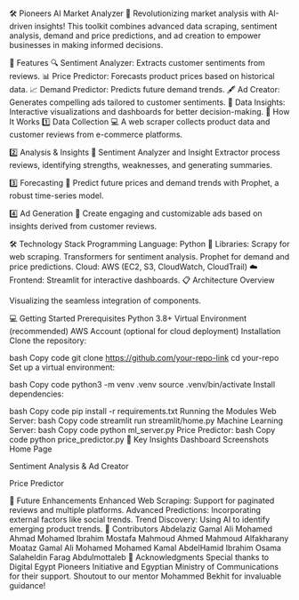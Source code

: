 🛠️ Pioneers AI Market Analyzer 🌟
Revolutionizing market analysis with AI-driven insights!
This toolkit combines advanced data scraping, sentiment analysis, demand and price predictions, and ad creation to empower businesses in making informed decisions.

🚀 Features
🔍 Sentiment Analyzer: Extracts customer sentiments from reviews.
📊 Price Predictor: Forecasts product prices based on historical data.
📈 Demand Predictor: Predicts future demand trends.
🖋️ Ad Creator: Generates compelling ads tailored to customer sentiments.
📂 Data Insights: Interactive visualizations and dashboards for better decision-making.
🧠 How It Works
1️⃣ Data Collection
💻 A web scraper collects product data and customer reviews from e-commerce platforms.

2️⃣ Analysis & Insights
🤖 Sentiment Analyzer and Insight Extractor process reviews, identifying strengths, weaknesses, and generating summaries.

3️⃣ Forecasting
📅 Predict future prices and demand trends with Prophet, a robust time-series model.

4️⃣ Ad Generation
📢 Create engaging and customizable ads based on insights derived from customer reviews.

🛠️ Technology Stack
Programming Language: Python 🐍
Libraries:
Scrapy for web scraping.
Transformers for sentiment analysis.
Prophet for demand and price predictions.
Cloud: AWS (EC2, S3, CloudWatch, CloudTrail) ☁️
Frontend: Streamlit for interactive dashboards.
📋 Architecture Overview

Visualizing the seamless integration of components.

💻 Getting Started
Prerequisites
Python 3.8+
Virtual Environment (recommended)
AWS Account (optional for cloud deployment)
Installation
Clone the repository:

bash
Copy code
git clone https://github.com/your-repo-link
cd your-repo
Set up a virtual environment:

bash
Copy code
python3 -m venv .venv
source .venv/bin/activate
Install dependencies:

bash
Copy code
pip install -r requirements.txt
Running the Modules
Web Server:
bash
Copy code
streamlit run streamlit/home.py
Machine Learning Server:
bash
Copy code
python ml_server.py
Price Predictor:
bash
Copy code
python price_predictor.py
🌟 Key Insights
Dashboard Screenshots
Home Page

Sentiment Analysis & Ad Creator

Price Predictor

🔮 Future Enhancements
Enhanced Web Scraping: Support for paginated reviews and multiple platforms.
Advanced Predictions: Incorporating external factors like social trends.
Trend Discovery: Using AI to identify emerging product trends.
🤝 Contributors
Abdelaziz Gamal Ali Mohamed
Ahmad Mohamed Ibrahim Mostafa
Mahmoud Ahmed Mahmoud Alfakharany
Moataz Gamal Ali Mohamed
Mohamed Kamal AbdelHamid Ibrahim
Osama Salaheldin Farag Abdulmottaleb
📜 Acknowledgments
Special thanks to Digital Egypt Pioneers Initiative and Egyptian Ministry of Communications for their support. Shoutout to our mentor Mohammed Bekhit for invaluable guidance!
